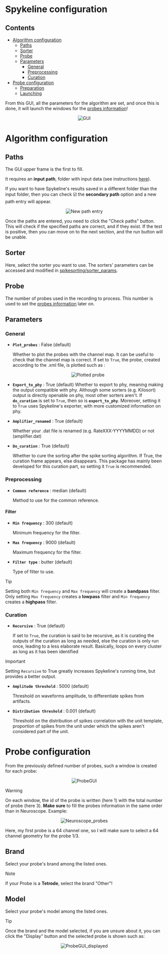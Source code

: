 # Spykeline configuration

## Contents

- [Algorithm configuration](#Algorithm-configuration)
  - [Paths](#Paths)
  - [Sorter](#Sorter)
  - [Probe](#Probe)
  - [Parameters](#Parameters)
    - [General](#General)
    - [Preprocessing](#Preprocessing)
    - [Curation](#Curation)
- [Probe configuration](#Probe-configuration)
  - [Preparation](#preparation)
  - [Launching](#launching)

From this GUI, all the parameters for the algorithm are set, and once this is done, it will launch the windows for the [probes information](.preprocessing/README.md)!
<p align="center">
  <img src="./docs/GUI.png" alt="GUI" />
</p>


# Algorithm configuration
## Paths

The GUI upper frame is the first to fill. 

It requires an **input path**, folder with input data (see instructions [here](../README.md#Input-Folder)). 

If you want to have Spykeline's results saved in a different folder than the input folder, then you can check ☑️ the **secondary path** option and a new path entry will appear.
<p align="center">
  <img src="./docs/Secondary_path.png" alt="New path entry" />
</p>

Once the paths are entered, you need to click the "Check paths" button. This will check if the specified paths are correct, and if they exist. If the test is positive, then you can move on to the next section, and the run button will be unable.


## Sorter

Here, select the sorter you want to use. The sorters' parameters can be accessed and modified in [spikesorting/sorter_params](./spikesorting/sorter_params.py).

## Probe

The number of probes used in the recording to process. This number is used to set the [probes information](.preprocessing/README.md) later on. 

## Parameters

### General

- **`Plot_probes`** : False (default)

  Whether to plot the probes with the channel map. It can be useful to check that the channel map is correct.
  If set to `True`, the probe, created according to the .xml file, is plotted such as :
  
  <p align="center">
    <img src="./docs/Plot_probe.png" alt="Plotted probe" />
  </p>
- **`Export_to_phy`** : True (default)
  Whether to export to phy, meaning making the output compatible with phy. Although some sorters (e.g. Kilosort) output is directly openable on phy, most other sorters aren't.
  If **`do_curation`** is set to `True`, then so is **`export_to_phy`**.
  Moreover, setting it to `True` uses Spykeline's exporter, with more customized information on phy.

- **`Amplifier_renamed`** : True (default)

  Whether your .dat file is renamed (e.g. RateXXX-YYYYMMDD) or not (amplifier.dat)

- **`Do_curation`** : True (default)

  Whether to cure the sorting after the spike sorting algorithm. If True, the curation frame appears, else disappears.
  This package has mainly been developed for this curation part, so setting it `True` is recommended.

### Preprocessing

- **`Common reference`** : median (default)

  Method to use for the common reference.

#### Filter

- **`Min frequency`** : 300 (default)

  Minimum frequency for the filter.

- **`Max frequency`** : 9000 (default)

  Maximum frequency for the filter.

- **`Filter type`** : butter (default)

  Type of filter to use.

> [!TIP]
> Setting both `Min frequency` and `Max frequency` will create a **bandpass** filter. Only setting `Max frequency` creates a **lowpass** filter and `Min frequency` creates a **highpass** filter.
  
### Curation

- **`Recursive`** : True (default)

  If set to `True`, the curation is said to be recursive, as it is curating the outputs of the curation as long as needed, else the curation is only run once, leading to a less elaborate result. Basically, loops on every cluster as long as it has   been identified

>[!IMPORTANT]
>Setting `Recursive` to True greatly increases Spykeline's running time, but provides a better output.

- **`Amplitude threshold`** : 5000 (default)

  Threshold on waveforms amplitude, to differentiate spikes from artifacts.

- **`Distribution threshold`** : 0.001 (default)

  Threshold on the distribution of spikes correlation with the unit template, proportion of spikes from the unit under which the spikes aren't considered part of the unit.

# Probe configuration

From the previously defined number of probes, such a window is created for each probe:

<p align="center">
  <img src="./docs/ProbeGUI.png" alt="ProbeGUI" />
</p>

>[!Warning]
>On each window, the id of the probe is written (here 1) with the total number of probe (here 3). **Make sure** to fill the probes information in the same order than in Neuroscope.
>Example:
><p align="center"><img src="./docs/neuroscope_probes.png" alt="Neuroscope_probes" /></p>
>Here, my first probe is a 64 channel one, so I will make sure to select a 64 channel geometry for the probe 1/3.

## Brand 

Select your probe's brand among the listed ones.

>[!NOTE]
>If your Probe is a **Tetrode**, select the brand "Other"!

## Model

Select your probe's model among the listed ones.

>[!TIP]
>Once the brand and the model selected, if you are unsure about it, you can click the "Display" button and the selected probe is shown such as:
><p align="center"><img src="./docs/ProbeGUI_displayed.png" alt="ProbeGUI_displayed" /></p>
